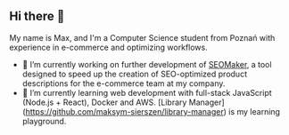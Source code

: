 ## Hi there 👋
My name is Max, and I'm a Computer Science student from Poznań with experience in e-commerce and optimizing workflows.

- 🔭 I’m currently working on further development of [SEOMaker](https://github.com/maksym-sierszen/seo-maker), a tool designed to speed up the creation of SEO-optimized product descriptions for the e-commerce team at my company.
- 🌱 I’m currently learning web development with full-stack JavaScript (Node.js + React), Docker and AWS. [Library Manager] (https://github.com/maksym-sierszen/library-manager) is my learning playground.


